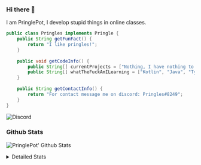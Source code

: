 ### Hi there 👋

I am PringlePot, I develop stupid things in online classes. 

```java
public class Pringles implements Pringle {
    public String getFunFact() {
        return "I like pringles!";
    }
    
    public void getCodeInfo() {
        public String[] currentProjects = ["Nothing, I have nothing to do in my break."];
        public String[] whatTheFuckAmILearning = ["Kotlin", "Java", "Typescript", "NextJS"];
    }
    
    public String getContactInfo() {
        return "For contact message me on discord: Pringles#8249";
    }
}
```
![Discord](https://discord.c99.nl/widget/theme-1/226911291636318208.png)


### Github Stats
![PringlePot' Github Stats](https://github-readme-stats.vercel.app/api?username=PringlePot&show_icons=true&theme=dark)

<details>
  <summary>Detailed Stats</summary>
    
<!--START_SECTION:waka-->
![Lines of code](https://img.shields.io/badge/From%20Hello%20World%20I%27ve%20Written-84866%20lines%20of%20code-blue)

**🐱 My Github Data** 

> 🏆 161 Contributions in the Year 2021
 > 
> 📦 85.8 kB Used in Github's Storage 
 > 
> 💼 Opted to Hire
 > 
> 📜 5 Public Repositories 
 > 
> 🔑 9 Private Repositories  
 > 
**I'm a Night 🦉** 

```text
🌞 Morning    33 commits     ██████░░░░░░░░░░░░░░░░░░░   26.61% 
🌆 Daytime    24 commits     ████░░░░░░░░░░░░░░░░░░░░░   19.35% 
🌃 Evening    67 commits     █████████████░░░░░░░░░░░░   54.03% 
🌙 Night      0 commits      ░░░░░░░░░░░░░░░░░░░░░░░░░   0.0%

```
📅 **I'm Most Productive on Saturday** 

```text
Monday       12 commits     ██░░░░░░░░░░░░░░░░░░░░░░░   9.68% 
Tuesday      1 commits      ░░░░░░░░░░░░░░░░░░░░░░░░░   0.81% 
Wednesday    13 commits     ██░░░░░░░░░░░░░░░░░░░░░░░   10.48% 
Thursday     27 commits     █████░░░░░░░░░░░░░░░░░░░░   21.77% 
Friday       21 commits     ████░░░░░░░░░░░░░░░░░░░░░   16.94% 
Saturday     31 commits     ██████░░░░░░░░░░░░░░░░░░░   25.0% 
Sunday       19 commits     ███░░░░░░░░░░░░░░░░░░░░░░   15.32%

```


📊 **This Week I Spent My Time On** 

```text
💬 Programming Languages: 
TypeScript               21 hrs 39 mins      ██████████████████░░░░░░░   72.37% 
EJS                      2 hrs 27 mins       ██░░░░░░░░░░░░░░░░░░░░░░░   8.24% 
JavaScript               2 hrs 19 mins       ██░░░░░░░░░░░░░░░░░░░░░░░   7.75% 
JSON                     1 hr 11 mins        █░░░░░░░░░░░░░░░░░░░░░░░░   3.98% 
Other                    46 mins             ░░░░░░░░░░░░░░░░░░░░░░░░░   2.57%

🔥 Editors: 
IntelliJ                 29 hrs 52 mins      █████████████████████████   99.82% 
Sublime Text             3 mins              ░░░░░░░░░░░░░░░░░░░░░░░░░   0.18%

```

**I Mostly Code in Java** 

```text
Java                     5 repos             ███████████████░░░░░░░░░░   62.5% 
Python                   1 repo              ███░░░░░░░░░░░░░░░░░░░░░░   12.5% 
Kotlin                   1 repo              ███░░░░░░░░░░░░░░░░░░░░░░   12.5% 
CSS                      1 repo              ███░░░░░░░░░░░░░░░░░░░░░░   12.5%

```



<!--END_SECTION:waka-->
</details>
